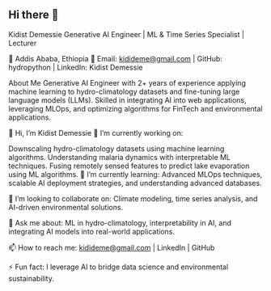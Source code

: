 ## Hi there 👋
Kidist Demessie
Generative AI Engineer | ML & Time Series Specialist | Lecturer

📍 Addis Ababa, Ethiopia
📧 Email: kidideme@gmail.com | GitHub: hydropython | LinkedIn: Kidist Demessie

About Me
Generative AI Engineer with 2+ years of experience applying machine learning to hydro-climatology datasets and fine-tuning large language models (LLMs). Skilled in integrating AI into web applications, leveraging MLOps, and optimizing algorithms for FinTech and environmental applications.

👋 Hi, I’m Kidist Demessie
🔭 I’m currently working on:

Downscaling hydro-climatology datasets using machine learning algorithms.
Understanding malaria dynamics with interpretable ML techniques.
Fusing remotely sensed features to predict lake evaporation using ML algorithms.
🌱 I’m currently learning: Advanced MLOps techniques, scalable AI deployment strategies, and understanding advanced databases.

👯 I’m looking to collaborate on: Climate modeling, time series analysis, and AI-driven environmental solutions.

💬 Ask me about: ML in hydro-climatology, interpretability in AI, and integrating AI models into real-world applications.

📫 How to reach me: kidideme@gmail.com | LinkedIn | GitHub

⚡ Fun fact: I leverage AI to bridge data science and environmental sustainability.
